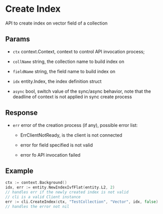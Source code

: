# Create Index 

API to create index on vector field of a collection

## Params

- `ctx` context.Context, context to control API invocation process;

- `collName` string, the collection name to build index on 

- `fieldName` string, the field name to build index on 

- `idx` entity.Index, the index definition struct

- `async` bool, switch value of the sync/async behavior, note that the deadline of context is not applied in sync create process

## Response

- `err` error of the creation process (if any), possible error list:

    - ErrClientNotReady, is the client is not connected

    - error for field specified is not valid 
    
    - error fo API invocation failed 

## Example

```go
ctx := context.Background()
idx, err := entity.NewIndexIvfFlat(entity.L2, 2)
// handles err if the newly created index is not valid
// cli is a valid Client instance
err := cli.CreateIndex(ctx, "TestCollection", "Vector", idx, false)
// handles the error not nil
```
